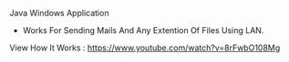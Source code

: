 Java Windows Application
- Works For Sending Mails And Any Extention Of Files Using LAN.

View How It Works : https://www.youtube.com/watch?v=8rFwbO108Mg
